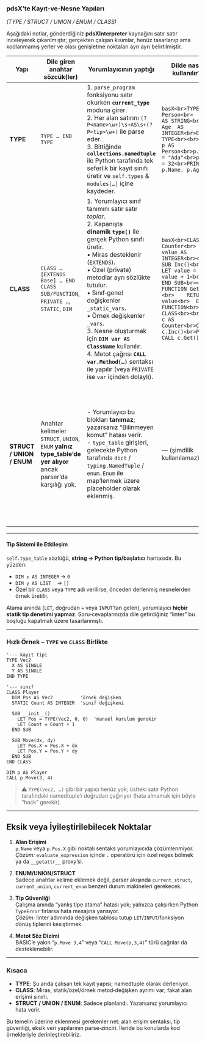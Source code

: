 ### pdsX’te Kayıt‑ve‑Nesne Yapıları  
*(TYPE / STRUCT / UNION / ENUM / CLASS)*  

Aşağıdaki notlar, gönderdiğiniz **pdsXInterpreter** kaynağını satır satır inceleyerek çıkarılmıştır; gerçekten çalışan kısımlar, henüz tasarlanıp ama kodlanmamış yerler ve olası genişletme noktaları ayrı ayrı belirtilmiştir.

| Yapı | Dile giren anahtar sözcük(ler) | Yorumlayıcının yaptığı | Dilde nasıl kullanılır? | Olası kısıt / eksik |
|------|--------------------------------|------------------------|-------------------------|----------------------|
| **TYPE** | `TYPE … END TYPE` | 1. `parse_program` fonksiyonu satır okurken **`current_type`** moduna girer.<br>2. Her alan satırını `(?P<name>\w+)\s+AS\s+(?P<tip>\w+)` ile parse eder.<br>3. Bittiğinde **`collections.namedtuple`** ile Python tarafında tek seferlik bir kayıt sınıfı üretir ve `self.types` & `modules[…]` içine kaydeder. | ```basX<br>TYPE Person<br>  Name AS STRING<br>  Age  AS INTEGER<br>END TYPE<br><br>DIM p AS Person<br>p.Name = "Ada"<br>p.Age  = 32<br>PRINT p.Name, p.Age``` | - Alanlara nokta `.` erişimi **şimdilik yok** (namedtuple olduğu için `p.Name` değil `p[0]` döner).<br>- Atama kolaylığı için `DIM x AS Person` sonrası bir “wrapper” katmanı eklemek gerek. |
| **CLASS** | `CLASS … [EXTENDS Base] … END CLASS`<br>`SUB/FUNCTION`, `PRIVATE …`, `STATIC`, `DIM` | 1. Yorumlayıcı sınıf tanımını satır satır *toplar*.<br>2. Kapanışta **dinamik `type()`** ile gerçek Python sınıfı üretir.<br>   • Miras desteklenir (`EXTENDS`).<br>   • Özel (private) metodlar ayrı sözlükte tutulur.<br>   • Sınıf‐genel değişkenler `_static_vars`.<br>   • Örnek değişkenler `_vars`.<br>3. Nesne oluşturmak için **`DIM var AS ClassName`** kullanılır.<br>4. Metot çağrısı **`CALL var.Method(…)`** sentaksı ile yapılır (veya `PRIVATE` ise `var` içinden dolaylı). | ```basX<br>CLASS Counter<br>  DIM value AS INTEGER<br><br>  SUB Inc()<br>    LET value = value + 1<br>  END SUB<br><br>  FUNCTION Get()<br>    RETURN value<br>  END FUNCTION<br>END CLASS<br><br>DIM c AS Counter<br>CALL c.Inc()<br>PRINT CALL c.Get()``` | - `value` alanına doğrudan `c.value` diyerek erişim **desteklenmiyor**; yalnızca metot içinden `_vars` dolaylı kullanımı var.<br>- `STATIC` alanlar tanımlanabilir ama başlangıç değeri *tip tablosundan* gelen “boş” değer (0, "" …).<br>- Metot içinde `RETURN x` atamak yerine `LET RETURN = x` yazmanız gerekiyor. |
| **STRUCT / UNION / ENUM** | Anahtar kelimeler `STRUCT`, `UNION`, `ENUM` **yalnız type_table’de yer alıyor** ancak parser’da karşılığı yok. | - Yorumlayıcı bu blokları **tanımaz**; yazarsanız “Bilinmeyen komut” hatası verir.<br>- `type_table` girişleri, gelecekte Python tarafında `dict` / `typing.NamedTuple` / `enum.Enum` ile map’lenmek üzere placeholder olarak eklenmiş. | — (şimdilik kullanılamaz) | Eklenecekse:<br>• `STRUCT` → TYPE’a benzer fakat mutasyona izin veren `SimpleNamespace` ya da `dataclass`.<br>• `UNION` → aynı hafızayı paylaşma gerektirmediği için, Python’da `typing.Union` + `__annotations__` ile semantik kontrol.<br>• `ENUM` → `enum.Enum` alt sınıfı üretmek. |

---

#### Tip Sistemi ile Etkileşim  
`self.type_table` sözlüğü, **string → Python tip/başlatıcı** haritasıdır. Bu yüzden:

* `DIM x AS INTEGER` → `0`  
* `DIM y AS LIST`    → `[]`  
* Özel bir `CLASS` veya `TYPE` adı verilirse, önceden derlenmiş nesnelerden örnek üretilir.

Atama anında (`LET`, doğrudan `=` veya `INPUT`’tan gelen), yorumlayıcı **hiçbir statik tip denetimi yapmaz**. Soru‑cevaplarınızda dile getirdiğiniz “linter” bu boşluğu kapatmak üzere tasarlanmıştı.

---

### Hızlı Örnek – `TYPE` ve `CLASS` Birlikte

```basX
'--- kayıt tipi
TYPE Vec2
  X AS SINGLE
  Y AS SINGLE
END TYPE

'--- sınıf
CLASS Player
  DIM Pos AS Vec2          'örnek değişken
  STATIC Count AS INTEGER  'sınıf değişkeni

  SUB __init__()
    LET Pos = TYPE(Vec2, 0, 0)  'manuel kurulum gerekir
    LET Count = Count + 1
  END SUB

  SUB Move(dx, dy)
    LET Pos.X = Pos.X + dx
    LET Pos.Y = Pos.Y + dy
  END SUB
END CLASS

DIM p AS Player
CALL p.Move(3, 4)
```

> ⚠️ `TYPE(Vec2, …)` gibi bir yapıcı henüz yok; üstteki satır Python tarafındaki namedtuple’ı doğrudan çağırıyor (hata almamak için böyle “hack” gerekir).

---

## Eksik veya İyileştirilebilecek Noktalar

1. **Alan Erişimi**  
   `p.Name` veya `p.Pos.X` gibi noktalı sentaks yorumlayıcıda çözümlenmiyor.  
   *Çözüm:* `evaluate_expression` içinde `.` operatörü için özel regex bölmek ya da `__getattr__` proxy’si.

2. **ENUM/UNION/STRUCT**  
   Sadece anahtar kelime eklemek değil, parser akışında `current_struct`, `current_union`, `current_enum` benzeri durum makineleri gerekecek.

3. **Tip Güvenliği**  
   Çalışma anında “yanlış tipe atama” hatası yok; yalnızca çalışırken Python `TypeError` fırlarsa hata mesajına yansıyor.  
   *Çözüm:* linter adımında değişken tablosu tutup `LET`/`INPUT`/fonksiyon dönüş tiplerini kesiştirmek.

4. **Metot Söz Dizimi**  
   BASIC’e yakın “`p.Move 3,4`” veya “`CALL Move(p,3,4)`” türü çağrılar da desteklenebilir.

---

### Kısaca

* **TYPE**: Şu anda çalışan tek kayıt yapısı; namedtuple olarak derleniyor.  
* **CLASS**: Miras, statik/özel/örnek metod‑değişken ayrımı var; fakat alan erişimi sınırlı.  
* **STRUCT / UNION / ENUM**: Sadece planlandı. Yazarsanız yorumlayıcı hata verir.  

Bu temelin üzerine eklenmesi gerekenler net: alan erişim sentaksı, tip güvenliği, eksik veri yapılarının parse‑zinciri. İleride bu konularda kod örnekleriyle derinleştirebiliriz.